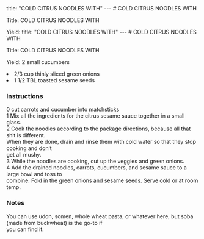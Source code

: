 <!DOCTYPE HTML PUBLIC "-//W3C//DTD HTML 4.0 Transitional//EN">
<html>
  <head>
  title: "COLD CITRUS NOODLES WITH"
---
# COLD CITRUS NOODLES WITH<link rel='stylesheet' href='style.css' type='text/css'><meta http-equiv="Content-Style-Stype" content="text/css">
     <meta http-equiv="Content-Type" content="text/html;charset=utf-8">
     </head><body><div class="recipe" itemscope itemtype="http://schema.org/Recipe"><div class='header'><p class="title"><span class="label">Title:</span> <span itemprop="name">COLD CITRUS NOODLES WITH</span></p>
<p class="yields"><span class="label">Yield:</span> <span itemprop="recipe<!DOCTYPE HTML PUBLIC "-//W3C//DTD HTML 4.0 Transitional//EN">
<html>
  <head>
  title: "COLD CITRUS NOODLES WITH"
---
# COLD CITRUS NOODLES WITH<link rel='stylesheet' href='style.css' type='text/css'><meta http-equiv="Content-Style-Stype" content="text/css">
     <meta http-equiv="Content-Type" content="text/html;charset=utf-8">
     </head><body><div class="recipe" itemscope itemtype="http://schema.org/Recipe"><div class='header'><p class="title"><span class="label">Title:</span> <span itemprop="name">COLD CITRUS NOODLES WITH</span></p>
<p class="yields"><span class="label">Yield:</span> <span itemprop="recipe>2 small carrots </li>
<li class="ing" itemprop="ingredients">2 small cucumbers </li>
<li class="ing" itemprop="ingredients">2/3 cup thinly sliced green onions </li>
<li class="ing" itemprop="ingredients">1 1/2 TBL toasted sesame seeds </li>
</ul>
</div>
<div class="instructions"><h3 class="Instructions">Instructions</h3><div itemprop="recipeInstructions"><p>0 cut carrots and cucumber into matchsticks<br>1 Mix all the ingredients for the citrus sesame sauce together in a small glass.<br>2 Cook the noodles according to the package directions, because all that shit is different.<br>When they are done, drain and rinse them with cold water so that they stop cooking and don’t<br>get all mushy.<br>3 While the noodles are cooking, cut up the veggies and green onions.<br>4 Add the drained noodles, carrots, cucumbers, and sesame sauce to a large bowl and toss to<br>combine. Fold in the green onions and sesame seeds. Serve cold or at room temp.</p></div></div><div class="modifications"><h3 class="Notes">Notes</h3><p>You can use udon, somen, whole wheat pasta, or whatever here, but soba (made from buckwheat) is the go-to if<br>you can find it.</p></div></div>

</body>
</html>